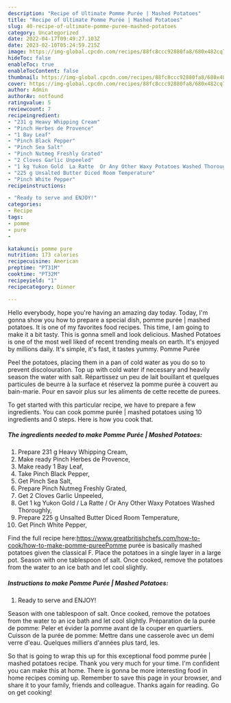 ```yaml
---
description: "Recipe of Ultimate Pomme Purée | Mashed Potatoes"
title: "Recipe of Ultimate Pomme Purée | Mashed Potatoes"
slug: 40-recipe-of-ultimate-pomme-puree-mashed-potatoes
category: Uncategorized
date: 2022-04-17T09:49:27.103Z
date: 2023-02-10T05:24:59.215Z
image: https://img-global.cpcdn.com/recipes/88fc8ccc92880fa8/680x482cq70/pomme-puree-mashed-potatoes-recipe-main-photo.jpg
hideToc: false
enableToc: true
enableTocContent: false
thumbnail: https://img-global.cpcdn.com/recipes/88fc8ccc92880fa8/680x482cq70/pomme-puree-mashed-potatoes-recipe-main-photo.jpg
cover: https://img-global.cpcdn.com/recipes/88fc8ccc92880fa8/680x482cq70/pomme-puree-mashed-potatoes-recipe-main-photo.jpg
author: Admin
authorAv: notfound
ratingvalue: 5
reviewcount: 7
recipeingredient:
- "231 g Heavy Whipping Cream"
- "Pinch Herbes de Provence"
- "1 Bay Leaf"
- "Pinch Black Pepper"
- "Pinch Sea Salt"
- "Pinch Nutmeg Freshly Grated"
- "2 Cloves Garlic Unpeeled"
- "1 kg Yukon Gold  La Ratte  Or Any Other Waxy Potatoes Washed Thoroughly"
- "225 g Unsalted Butter Diced Room Temperature"
- "Pinch White Pepper"
recipeinstructions:

- "Ready to serve and ENJOY!"
categories:
- Recipe
tags:
- pomme
- pure
- 

katakunci: pomme pure  
nutrition: 173 calories
recipecuisine: American
preptime: "PT31M"
cooktime: "PT32M"
recipeyield: "1"
recipecategory: Dinner

---
```



Hello everybody, hope you're having an amazing day today. Today, I'm gonna show you how to prepare a special dish, pomme purée | mashed potatoes. It is one of my favorites food recipes. This time, I am going to make it a bit tasty. This is gonna smell and look delicious.
 Mashed Potatoes is one of the most well liked of recent trending meals on earth. It's enjoyed by millions daily. It's simple, it's fast, it tastes yummy. Pomme Purée 

Peel the potatoes, placing them in a pan of cold water as you do so to prevent discolouration. Top up with cold water if necessary and heavily season the water with salt. Répartissez un peu de lait bouillant et quelques particules de beurre à la surface et réservez la pomme purée à couvert au bain-marie. Pour en savoir plus sur les aliments de cette recette de purees.


To get started with this particular recipe, we have to prepare a few ingredients. You can cook pomme purée | mashed potatoes using 10 ingredients and 0 steps. Here is how you cook that.

<!--inarticleads1-->

##### The ingredients needed to make Pomme Purée | Mashed Potatoes:

1. Prepare 231 g Heavy Whipping Cream,
1. Make ready Pinch Herbes de Provence,
1. Make ready 1 Bay Leaf,
1. Take Pinch Black Pepper,
1. Get Pinch Sea Salt,
1. Prepare Pinch Nutmeg Freshly Grated,
1. Get 2 Cloves Garlic Unpeeled,
1. Get 1 kg Yukon Gold / La Ratte / Or Any Other Waxy Potatoes Washed Thoroughly,
1. Prepare 225 g Unsalted Butter Diced Room Temperature,
1. Get Pinch White Pepper,


Find the full recipe here:https://www.greatbritishchefs.com/how-to-cook/how-to-make-pomme-pureePomme purée is basically mashed potatoes given the classical F. Place the potatoes in a single layer in a large pot. Season with one tablespoon of salt. Once cooked, remove the potatoes from the water to an ice bath and let cool slightly. 

<!--inarticleads2-->

##### Instructions to make Pomme Purée | Mashed Potatoes:


1. Ready to serve and ENJOY!

Season with one tablespoon of salt. Once cooked, remove the potatoes from the water to an ice bath and let cool slightly. Préparation de la purée de pomme: Peler et évider la pomme avant de la couper en quartiers. Cuisson de la purée de pomme: Mettre dans une casserole avec un demi verre d&#39;eau. Quelques milliers d&#39;années plus tard, les. 

So that is going to wrap this up for this exceptional food pomme purée | mashed potatoes recipe. Thank you very much for your time. I'm confident you can make this at home. There is gonna be more interesting food in home recipes coming up. Remember to save this page in your browser, and share it to your family, friends and colleague. Thanks again for reading. Go on get cooking!
